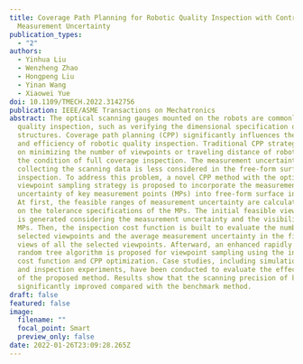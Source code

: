 ```yaml
---
title: Coverage Path Planning for Robotic Quality Inspection with Control on
  Measurement Uncertainty
publication_types:
  - "2"
authors:
  - Yinhua Liu
  - Wenzheng Zhao
  - Hongpeng Liu
  - Yinan Wang
  - Xiaowei Yue
doi: 10.1109/TMECH.2022.3142756
publication: IEEE/ASME Transactions on Mechatronics
abstract: The optical scanning gauges mounted on the robots are commonly used in
  quality inspection, such as verifying the dimensional specification of sheet
  structures. Coverage path planning (CPP) significantly influences the accuracy
  and efficiency of robotic quality inspection. Traditional CPP strategies focus
  on minimizing the number of viewpoints or traveling distance of robots under
  the condition of full coverage inspection. The measurement uncertainty when
  collecting the scanning data is less considered in the free-form surface
  inspection. To address this problem, a novel CPP method with the optimal
  viewpoint sampling strategy is proposed to incorporate the measurement
  uncertainty of key measurement points (MPs) into free-form surface inspection.
  At first, the feasible ranges of measurement uncertainty are calculated based
  on the tolerance specifications of the MPs. The initial feasible viewpoint set
  is generated considering the measurement uncertainty and the visibility of
  MPs. Then, the inspection cost function is built to evaluate the number of
  selected viewpoints and the average measurement uncertainty in the field of
  views of all the selected viewpoints. Afterward, an enhanced rapidly exploring
  random tree algorithm is proposed for viewpoint sampling using the inspection
  cost function and CPP optimization. Case studies, including simulation tests
  and inspection experiments, have been conducted to evaluate the effectiveness
  of the proposed method. Results show that the scanning precision of key MPs is
  significantly improved compared with the benchmark method.
draft: false
featured: false
image:
  filename: ""
  focal_point: Smart
  preview_only: false
date: 2022-01-26T23:09:28.265Z
---
```

